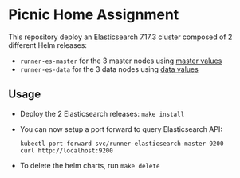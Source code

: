 # Picnic Home Assignment

This repository deploy an Elasticsearch 7.17.3 cluster composed of 2 different Helm
releases:

- `runner-es-master` for the 3 master nodes using [master values][]
- `runner-es-data` for the 3 data nodes using [data values][]

## Usage

* Deploy the 2 Elasticsearch releases: `make install`

* You can now setup a port forward to query Elasticsearch API:

  ```
  kubectl port-forward svc/runner-elasticsearch-master 9200
  curl http://localhost:9200
  ```

* To delete the helm charts, run `make delete`

[data values]: https://github.com/ifaizan/
[master values]: https://github.com/ifaizan/